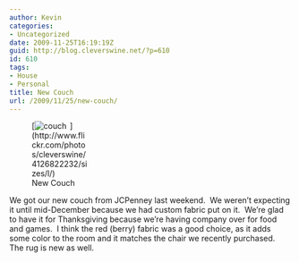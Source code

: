 ```yaml
---
author: Kevin
categories:
- Uncategorized
date: 2009-11-25T16:19:19Z
guid: http://blog.cleverswine.net/?p=610
id: 610
tags:
- House
- Personal
title: New Couch
url: /2009/11/25/new-couch/
---
```


<figure style="width: 100px" class="wp-caption alignleft">[<img class=" " style="margin-right: 6px;" title="couch" src="https://i1.wp.com/farm3.static.flickr.com/2771/4126822232_7e00781af8_t_d.jpg?resize=100%2C67" alt="couch" data-recalc-dims="1" />](http://www.flickr.com/photos/cleverswine/4126822232/sizes/l/)<figcaption class="wp-caption-text">New Couch</figcaption></figure> 

We got our new couch from JCPenney last weekend.  We weren&#8217;t expecting it until mid-December because we had custom fabric put on it.  We&#8217;re glad to have it for Thanksgiving because we&#8217;re having company over for food and games.  I think the red (berry) fabric was a good choice, as it adds some color to the room and it matches the chair we recently purchased.  The rug is new as well.
